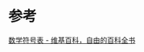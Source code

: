 






# 参考

[数学符号表 - 维基百科，自由的百科全书](https://zh.wikipedia.org/zh-hans/%E6%95%B0%E5%AD%A6%E7%AC%A6%E5%8F%B7%E8%A1%A8)
